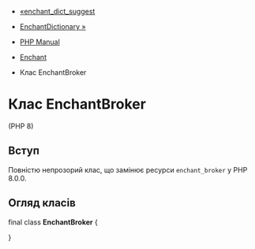 - [«enchant_dict_suggest](function.enchant-dict-suggest.md)
- [EnchantDictionary »](class.enchantdictionary.md)

- [PHP Manual](index.md)
- [Enchant](book.enchant.md)
- Клас EnchantBroker

# Клас EnchantBroker

(PHP 8)

## Вступ

Повністю непрозорий клас, що замінює ресурси `enchant_broker` у PHP
8.0.0.

## Огляд класів

final class **EnchantBroker** {

}

